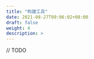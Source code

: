 ```yaml
---
title: "构建工具"
date: 2021-08-27T09:06:02+08:00
draft: false
weight: 4
description: >
---
```


// TODO

